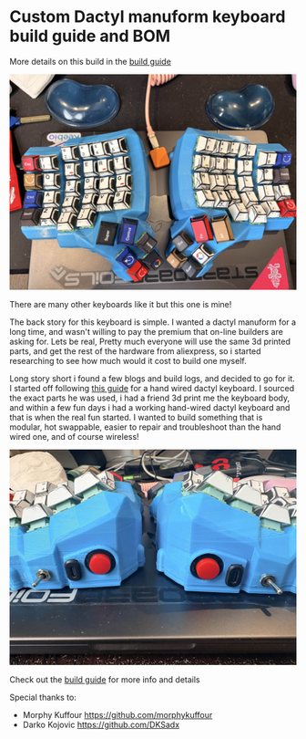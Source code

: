 # Custom Dactyl manuform keyboard build guide and BOM

More details on this build in the [build guide](./BUILD_GUIDE.md)

![dactyl manuform keyboard](media/finished.jpg)

There are many other keyboards like it but this one is mine!

The back story for this keyboard is simple. I wanted a dactyl manuform for a long time, and wasn't willing to pay the premium that on-line builders are asking for. Lets be real, Pretty much everyone will use the same 3d printed parts, and get the rest of the hardware from aliexpress, so i started researching to see how much would it cost to build one myself.

Long story short i found a few blogs and build logs, and decided to go for it. I started off following [this guide](https://dkojovic.medium.com/detailed-guide-on-how-to-build-your-first-dactyl-manuform-keyboard-a412630de76f) for a hand wired dactyl keyboard. I sourced the exact parts he was used, i had a friend 3d print me the keyboard body, and within a few fun days i had a working hand-wired dactyl keyboard and that is when the real fun started. I wanted to build something that is modular, hot swappable, easier to repair and troubleshoot than the hand wired one, and of course wireless!

![back view](media/finished_rear.jpg)

Check out the [build guide](./BUILD_GUIDE.md) for more info and details

Special thanks to:

* Morphy Kuffour https://github.com/morphykuffour
* Darko Kojovic https://github.com/DKSadx